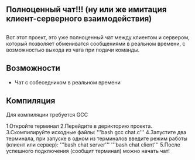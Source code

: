 ## Полноценный чат!!! (ну или же имитация клиент-серверного взаимодействия)

##

Вот этот проект, это уже полноценный чат между клиентом и сервером, который
позволяет обмениватся сообщениями в реальном времени, с возможностью
выхода из чата при подачи команды.

## Возможности

* Чат с собеседником в реальном времени

## Компиляция

Для компиляции требуется GCC

1.Откройте терминал
2.Перейдите в дерикторию проекта.
3.Скомпилируйте исходные файлы: '''bash gcc chat.c'''
4.Запустите два терминала, при запуске в одном из терминалов введите
режим работы (клиент или сервер): 
'''bash chat server'''
'''bash chat client'''
5.После успешного подключения (сообщит терминал) можно начать чат!


